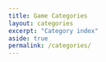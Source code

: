 ```yaml
---
title: Game Categories
layout: categories
excerpt: "Category index"
aside: true
permalink: /categories/
---
```

